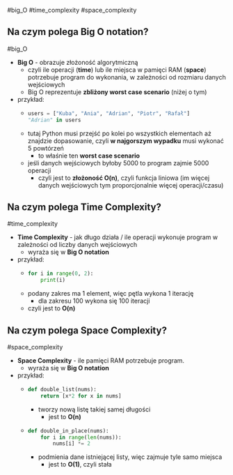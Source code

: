 #big_O #time_complexity #space_complexity

## Na czym polega Big O notation?
#big_O 
- **Big O** - obrazuje złożoność algorytmiczną
	- czyli ile operacji (**time**) lub ile miejsca w pamięci RAM (**space**) potrzebuje program do wykonania, w zależności od rozmiaru danych wejściowych
	- Big O reprezentuje **zbliżony worst case scenario** (niżej o tym)
- przykład:
	- ```python
	  users = ["Kuba", "Ania", "Adrian", "Piotr", "Rafał"]
	  "Adrian" in users
	  ```
	- tutaj Python musi przejść po kolei po wszystkich elementach aż znajdzie dopasowanie, czyli **w najgorszym wypadku** musi wykonać 5 powtórzeń
		- to właśnie ten **worst case scenario**
	- jeśli danych wejściowych byłoby 5000 to program zajmie 5000 operacji
		- czyli jest to **złożoność O(n)**, czyli funkcja liniowa (im więcej danych wejściowych tym proporcjonalnie więcej operacji/czasu)

## Na czym polega Time Complexity?
#time_complexity 
- **Time Complexity** - jak długo działa / ile operacji wykonuje program w zależności od liczby danych wejściowych
	- wyraża się w **Big O notation**
- przykład:
	- ```python
	  for i in range(0, 2):
		  print(i)
	  ```
	- podany zakres ma 1 element, więc pętla wykona 1 iterację
		- dla zakresu 100 wykona się 100 iteracji
	- czyli jest to **O(n)**

## Na czym polega Space Complexity?
#space_complexity 
- **Space Complexity** - ile pamięci RAM potrzebuje program.
	- wyraża się w **Big O notation**
- przykład:
	- ```python
	  def double_list(nums):
		  return [x*2 for x in nums]
	  ```
		- tworzy nową listę takiej samej długości
			- jest to **O(n)**
	- ```python
	  def double_in_place(nums):
		  for i in range(len(nums)):
			  nums[i] *= 2
	  ```
		- podmienia dane istniejącej listy, więc zajmuje tyle samo miejsca
			- jest to **O(1)**, czyli stała